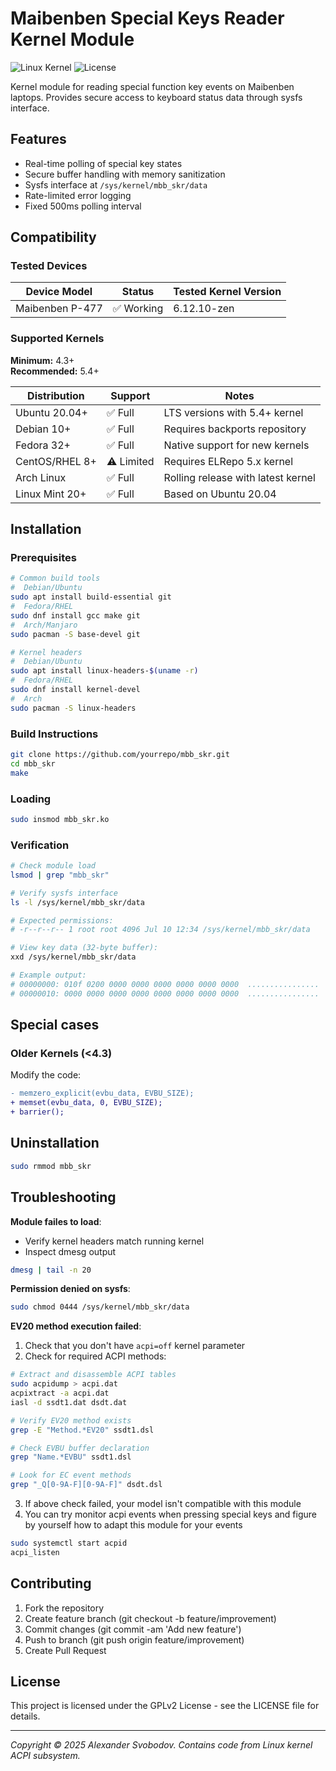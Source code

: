 # Maibenben Special Keys Reader Kernel Module

![Linux Kernel](https://img.shields.io/badge/Linux_Kernel-4.3+-blue.svg)
![License](https://img.shields.io/badge/License-GPLv2-blue.svg)

Kernel module for reading special function key events on Maibenben laptops. Provides secure access to keyboard status data through sysfs interface.

## Features

- Real-time polling of special key states
- Secure buffer handling with memory sanitization
- Sysfs interface at `/sys/kernel/mbb_skr/data`
- Rate-limited error logging
- Fixed 500ms polling interval

## Compatibility

### Tested Devices
| Device Model       | Status   | Tested Kernel Version |
|--------------------|----------|-----------------------|
| Maibenben P-477    | ✅ Working | 6.12.10-zen    |

### Supported Kernels
**Minimum:** 4.3+  
**Recommended:** 5.4+  

| Distribution      | Support              | Notes                          |
|-------------------|----------------------|--------------------------------|
| Ubuntu 20.04+     | ✅ Full              | LTS versions with 5.4+ kernel  |
| Debian 10+        | ✅ Full              | Requires backports repository  |
| Fedora 32+        | ✅ Full              | Native support for new kernels |
| CentOS/RHEL 8+    | ⚠️ Limited          | Requires ELRepo 5.x kernel     |
| Arch Linux        | ✅ Full              | Rolling release with latest kernel |
| Linux Mint 20+    | ✅ Full              | Based on Ubuntu 20.04          |


## Installation

### Prerequisites
```bash
# Common build tools
#  Debian/Ubuntu
sudo apt install build-essential git
#  Fedora/RHEL
sudo dnf install gcc make git
#  Arch/Manjaro
sudo pacman -S base-devel git

# Kernel headers
#  Debian/Ubuntu
sudo apt install linux-headers-$(uname -r)
#  Fedora/RHEL
sudo dnf install kernel-devel
#  Arch
sudo pacman -S linux-headers
```

### Build Instructions

```bash
git clone https://github.com/yourrepo/mbb_skr.git
cd mbb_skr
make
```

### Loading

```bash
sudo insmod mbb_skr.ko
```

### Verification
```bash
# Check module load
lsmod | grep "mbb_skr"

# Verify sysfs interface
ls -l /sys/kernel/mbb_skr/data

# Expected permissions:
# -r--r--r-- 1 root root 4096 Jul 10 12:34 /sys/kernel/mbb_skr/data

# View key data (32-byte buffer):
xxd /sys/kernel/mbb_skr/data

# Example output:
# 00000000: 010f 0200 0000 0000 0000 0000 0000 0000  ................
# 00000010: 0000 0000 0000 0000 0000 0000 0000 0000  ................
```

## Special cases

### Older Kernels (<4.3)

Modify the code:

```diff
- memzero_explicit(evbu_data, EVBU_SIZE);
+ memset(evbu_data, 0, EVBU_SIZE);
+ barrier();
```

## Uninstallation

```bash
sudo rmmod mbb_skr
```

## Troubleshooting

**Module failes to load**:
- Verify kernel headers match running kernel
- Inspect dmesg output
```bash
dmesg | tail -n 20
```
**Permission denied on sysfs**:
```bash
sudo chmod 0444 /sys/kernel/mbb_skr/data
```

**EV20 method execution failed**:
1. Check that you don't have `acpi=off` kernel parameter
2. Check for required ACPI methods:
```bash
# Extract and disassemble ACPI tables
sudo acpidump > acpi.dat
acpixtract -a acpi.dat
iasl -d ssdt1.dat dsdt.dat

# Verify EV20 method exists
grep -E "Method.*EV20" ssdt1.dsl

# Check EVBU buffer declaration
grep "Name.*EVBU" ssdt1.dsl

# Look for EC event methods
grep "_Q[0-9A-F][0-9A-F]" dsdt.dsl
```
3. If above check failed, your model isn't compatible with this module
4. You can try monitor acpi events when pressing special keys and figure by yourself how to adapt this module for your events
```bash
sudo systemctl start acpid
acpi_listen
```

## Contributing

1. Fork the repository
2. Create feature branch (git checkout -b feature/improvement)
3. Commit changes (git commit -am 'Add new feature')
4. Push to branch (git push origin feature/improvement)
5. Create Pull Request

## License

This project is licensed under the GPLv2 License - see the LICENSE file for details.

-------
*Copyright © 2025 Alexander Svobodov. Contains code from Linux kernel ACPI subsystem.*
